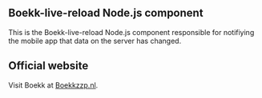 ## Boekk-live-reload Node.js component

This is the Boekk-live-reload Node.js component responsible for notifiying the mobile app that data on the server has changed.

## Official website

Visit Boekk at [Boekkzzp.nl](http://boekkzzp.nl).

